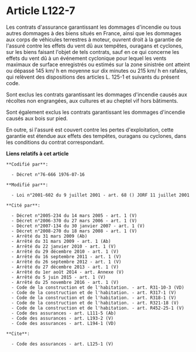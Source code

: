 # Article L122-7

Les contrats d'assurance garantissant les dommages d'incendie ou tous autres dommages à des biens situés en France, ainsi que
les dommages aux corps de véhicules terrestres à moteur, ouvrent droit à la garantie de l'assuré contre les effets du vent dû
aux tempêtes, ouragans et cyclones, sur les biens faisant l'objet de tels contrats, sauf en ce qui concerne les effets du
vent dû à un événement cyclonique pour lequel les vents maximaux de surface enregistrés ou estimés sur la zone sinistrée ont
atteint ou dépassé 145 km/ h en moyenne sur dix minutes ou 215 km/ h en rafales, qui relèvent des dispositions des articles
L. 125-1 et suivants du présent code. 

Sont exclus les contrats garantissant les dommages d'incendie causés aux récoltes non engrangées, aux cultures et au cheptel
vif hors bâtiments. 

Sont également exclus les contrats garantissant les dommages d'incendie causés aux bois sur pied. 

En outre, si l'assuré est couvert contre les pertes d'exploitation, cette garantie est étendue aux effets des tempêtes,
ouragans ou cyclones, dans les conditions du contrat correspondant.

**Liens relatifs à cet article**

	**Codifié par**:

	  - Décret n°76-666 1976-07-16

	**Modifié par**:

	  - Loi n°2001-602 du 9 juillet 2001 - art. 68 () JORF 11 juillet 2001

	**Cité par**:

	  - Décret n°2005-234 du 14 mars 2005 - art. 1 (V)
	  - Décret n°2006-370 du 27 mars 2006 - art. 1 (V)
	  - Décret n°2007-134 du 30 janvier 2007 - art. 1 (V)
	  - Décret n°2008-270 du 18 mars 2008 - art. 1 (V)
	  - Arrêté du 31 mars 2009 (Ab)
	  - Arrêté du 31 mars 2009 - art. 1 (Ab)
	  - Arrêté du 22 janvier 2010 - art. 1 (V)
	  - Arrêté du 29 décembre 2010 - art. 1 (V)
	  - Arrêté du 16 septembre 2011 - art. 1 (V)
	  - Arrêté du 26 septembre 2012 - art. 1 (V)
	  - Arrêté du 27 décembre 2013 - art. 1 (V)
	  - Arrêté du 1er août 2014 - art. Annexe (V)
	  - Arrêté du 5 juin 2015 - art. 1 (V)
	  - Arrêté du 25 novembre 2016 - art. 1 (V)
	  - Code de la construction et de l'habitation. - art. R31-10-3 (VD)
	  - Code de la construction et de l'habitation. - art. R317-1 (V)
	  - Code de la construction et de l'habitation. - art. R318-1 (V)
	  - Code de la construction et de l'habitation. - art. R321-18 (V)
	  - Code de la construction et de l'habitation. - art. R452-25-1 (V)
	  - Code des assurances - art. L111-5 (Ab)
	  - Code des assurances - art. L193-2 (V)
	  - Code des assurances - art. L194-1 (VD)

	**Cite**:

	  - Code des assurances - art. L125-1 (V)
